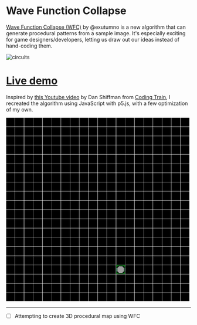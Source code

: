 # Wave Function Collapse

[Wave Function Collapse (WFC)](https://github.com/mxgmn/WaveFunctionCollapse) by @exutumno is a new algorithm that can generate procedural patterns from a sample image. It's especially exciting for game designers/developers, letting us draw out our ideas instead of hand-coding them. 

![circuits](https://user-images.githubusercontent.com/47271600/215264876-3da93513-7c2e-47ca-88dd-4b6570e16955.png)

# [Live demo](https://hans-min.github.io/wave-function-collapse/)

Inspired by [this Youtube video](https://www.youtube.com/watch?v=rI_y2GAlQFM) by Dan Shiffman from [Coding Train](https://thecodingtrain.com/challenges/171-wave-function-collapse), I recreated the algorithm using JavaScript with p5.js, with a few optimization of my own.

<img src="./assets/gif/Animation.gif" width="500" height="500"/>

---

- [ ] Attempting to create 3D procedural map using WFC
